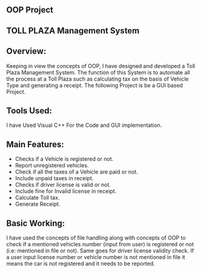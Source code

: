 ## OOP Project
## TOLL PLAZA Management System
## Overview:
Keeping in view the concepts of OOP, I have  designed and developed a Toll Plaza
Management System. The function of this System is to automate all the process at a Toll
Plaza such as calculating tax on the basis of Vehicle Type and generating a receipt. The
following Project is be a GUI based Project.
## Tools Used:
I have Used Visual C++ For the Code and GUI implementation.
## Main Features:
* Checks if a Vehicle is registered or not.
* Report unregistered vehicles.
* Check if all the taxes of a Vehicle are paid or not.
* Include unpaid taxes in receipt.
* Checks if driver license is valid or not.
* Include fine for Invalid license in receipt.
* Calculate Toll tax.
* Generate Receipt.
## Basic Working:
I have used the concepts of file handling along with concepts of OOP to check if a mentioned
vehicles number (input from user) is registered or not (i.e: mentioned in file or not). Same goes
for driver license validity check. If a user input license number or vehicle number is not
mentioned in file it means the car is not registered and it needs to be reported.



